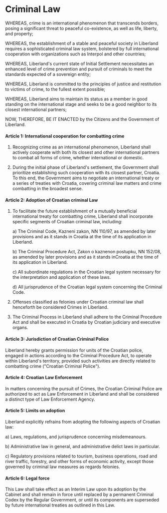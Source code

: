 # Criminal Law

WHEREAS, crime is an international phenomenon that transcends borders, posing a significant threat to peaceful co-existence, as well as life, liberty, and property;

WHEREAS, the establishment of a stable and peaceful society in Liberland requires a sophisticated criminal law system, bolstered by full international cooperation with organizations such as Interpol and other countries;

WHEREAS, Liberland's current state of Initial Settlement necessitates an enhanced level of crime prevention and pursuit of criminals to meet the standards expected of a sovereign entity;

WHEREAS, Liberland is committed to the principles of justice and restitution to victims of crime, to the fullest extent possible;

WHEREAS, Liberland aims to maintain its status as a member in good standing on the international stage and seeks to be a good neighbor to its closest international partners;

NOW, THEREFORE, BE IT ENACTED by the Citizens and the Government of Liberland.

#### Article 1: International cooperation for combatting crime

1. Recognizing crime as an international phenomenon, Liberland shall actively cooperate with both its closest and other international partners to combat all forms of crime, whether international or domestic.
  
2. During the initial phase of Liberland's settlement, the Government shall prioritize establishing such cooperation with its closest partner, Croatia. To this end, the Government aims to negotiate an international treaty or a series of treaties with Croatia, covering criminal law matters and crime combatting in the broadest sense.

#### Article 2: Adoption of Croatian criminal Law

1. To facilitate the future establishment of a mutually beneficial international treaty for combatting crime, Liberland shall incorporate specific segments of Croatian criminal law, including:

   a) The Criminal Code, Kazneni zakon, NN 110/97, as amended by later provisions and as it stands in Croatia at the time of its application in Liberland.
  
   b) The Criminal Procedure Act, Zakon o kaznenon postupku, NN 152/08, as amended by later provisions and as it stands inCroatia at the time of its application in Liberland.
  
   c) All subordinate regulations in the Croatian legal system necessary for the interpretation and application of these laws.
  
   d) All jurisprudence of the Croatian legal system concerning the Criminal Code.

2. Offenses classified as felonies under Croatian criminal law shall henceforth be considered Crimes in Liberland.

3. The Criminal Process in Liberland shall adhere to the Criminal Procedure Act and shall be executed in Croatia by Croatian judiciary and executive organs.

#### Article 3: Jurisdiction of Croatian Criminal Police

Liberland hereby grants permission for units of the Croatian police, engaged in actions according to the Criminal Procedure Act, to operate within Liberland's territory, provided such activities are directly related to combatting crime ("Croatian Criminal Police").

#### Article 4: Croatian Law Enforcement

In matters concerning the pursuit of Crimes, the Croatian Criminal Police are authorized to act as Law Enforcement in Liberland and shall be considered a distinct type of Law Enforcement Agency.

#### Article 5: Limits on adoption

Liberland explicitly refrains from adopting the following aspects of Croatian law:

  a) Laws, regulations, and jurisprudence concerning misdemeanours.
  
  b) Administrative law in general, and administrative delict laws in particular.
  
  c) Regulatory provisions related to tourism, business operations, road and river traffic, forestry, and other forms of economic activity, except those governed by criminal law measures as regards felonies.

#### Article 6: Legal force

This Law shall take effect as an Interim Law upon its adoption by the Cabinet and shall remain in force until replaced by a permanent Criminal Codex by the Regular Government, or until its components are superseded by future international treaties as outlined in this Law.
